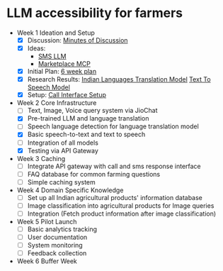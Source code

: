 # LLM accessibility for farmers

- Week 1 Ideation and Setup
  - [x] Discussion: [Minutes of Discussion](docs/Minutes-of-Discussion/README.md)
  - [x] Ideas:
    - [SMS LLM](docs/SMS_LLM.pdf)
    - [Marketplace MCP](docs/MarketplaceMCP.pdf)
  - [x] Initial Plan: [6 week plan](docs/6_week_plan.pdf)
  - [x] Research Results: [Indian Languages Translation Model](docs/Translate-100-languages) [Text To Speech Model](docs/Text-To-Speech-Unlimited)
  - [x] Setup: [Call Interface Setup](Call-Interface/README.md)

- Week 2 Core Infrastructure
  - [ ] Text, Image, Voice query system via JioChat
  - [x] Pre-trained LLM and language translation
  - [ ] Speech language detection for language translation model
  - [x] Basic speech-to-text and text to speech
  - [ ] Integration of all models
  - [x] Testing via API Gateway
- Week 3 Caching
  - [ ] Integrate API gateway with call and sms response interface
  - [ ] FAQ database for common farming questions
  - [ ] Simple caching system
- Week 4 Domain Specific Knowledge
  - [ ] Set up all Indian agricultural products' information database
  - [ ] Image classification into agricultural products for Image queries
  - [ ] Integration (Fetch product information after image classification)
- Week 5 Pilot Launch
  - [ ] Basic analytics tracking
  - [ ] User documentation
  - [ ] System monitoring
  - [ ] Feedback collection
- Week 6 Buffer Week
